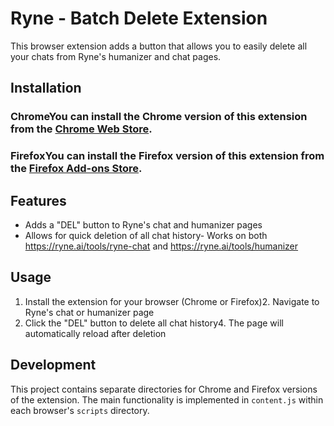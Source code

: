# Ryne - Batch Delete Extension
This browser extension adds a button that allows you to easily delete all your chats from Ryne's humanizer and chat pages.
## Installation
### ChromeYou can install the Chrome version of this extension from the [Chrome Web Store](https://chromewebstore.google.com/detail/ryne-batch-delete/djpnjpfjeakffgfnhfdnpheofebplolc?authuser=0&hl=en).

### FirefoxYou can install the Firefox version of this extension from the [Firefox Add-ons Store](https://addons.mozilla.org/en-US/firefox/addon/ryne-batch-delete/).
## Features
- Adds a "DEL" button to Ryne's chat and humanizer pages
- Allows for quick deletion of all chat history- Works on both https://ryne.ai/tools/ryne-chat and https://ryne.ai/tools/humanizer
## Usage
1. Install the extension for your browser (Chrome or Firefox)2. Navigate to Ryne's chat or humanizer page
3. Click the "DEL" button to delete all chat history4. The page will automatically reload after deletion
## Development

This project contains separate directories for Chrome and Firefox versions of the extension. The main functionality is implemented in `content.js` within each browser's `scripts` directory.














